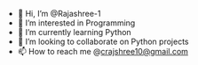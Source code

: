 - 👋 Hi, I’m @Rajashree-1
- 👀 I’m interested in Programming
- 🌱 I’m currently learning Python
- 💞️ I’m looking to collaborate on Python projects
- 📫 How to reach me @crajshree10@gmail.com

<!---
Rajashree-1/Rajashree-1 is a ✨ special ✨ repository because its `README.md` (this file) appears on your GitHub profile.
You can click the Preview link to take a look at your changes.
--->

